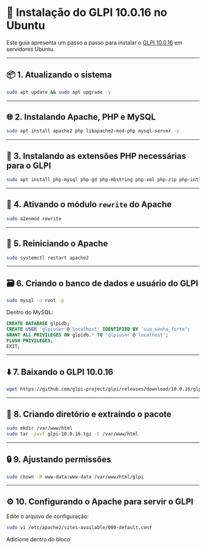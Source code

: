 # 🐧 Instalação do GLPI 10.0.16 no Ubuntu

Este guia apresenta um passo a passo para instalar o [GLPI 10.0.16](https://github.com/glpi-project/glpi/releases) em servidores Ubuntu.

---

## 📦 1. Atualizando o sistema

```bash
sudo apt update && sudo apt upgrade -y
```

---

## 🌐 2. Instalando Apache, PHP e MySQL

```bash
sudo apt install apache2 php libapache2-mod-php mysql-server -y
```

---

## 🧩 3. Instalando as extensões PHP necessárias para o GLPI

```bash
sudo apt install php-mysql php-gd php-mbstring php-xml php-zip php-intl php-curl php-ldap php-bz2 -y
```

---

## 🔄 4. Ativando o módulo `rewrite` do Apache

```bash
sudo a2enmod rewrite
```

---

## 🔁 5. Reiniciando o Apache

```bash
sudo systemctl restart apache2
```

---

## 🗃️ 6. Criando o banco de dados e usuário do GLPI

```bash
sudo mysql -u root -p
```

Dentro do MySQL:

```sql
CREATE DATABASE glpidb;
CREATE USER 'glpiuser'@'localhost' IDENTIFIED BY 'sua_senha_forte';
GRANT ALL PRIVILEGES ON glpidb.* TO 'glpiuser'@'localhost';
FLUSH PRIVILEGES;
EXIT;
```

---

## ⬇️ 7. Baixando o GLPI 10.0.16

```bash
wget https://github.com/glpi-project/glpi/releases/download/10.0.16/glpi-10.0.16.tgz
```

---

## 📁 8. Criando diretório e extraindo o pacote

```bash
sudo mkdir /var/www/html
sudo tar -zxvf glpi-10.0.16.tgz -C /var/www/html
```

---

## 🔒 9. Ajustando permissões

```bash
sudo chown -R www-data:www-data /var/www/html/glpi
```

---

## ⚙️ 10. Configurando o Apache para servir o GLPI

Edite o arquivo de configuração:

```bash
sudo vi /etc/apache2/sites-available/000-default.conf
```

Adicione dentro do bloco
